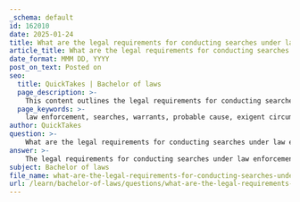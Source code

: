 ```yaml
---
_schema: default
id: 162010
date: 2025-01-24
title: What are the legal requirements for conducting searches under law enforcement powers?
article_title: What are the legal requirements for conducting searches under law enforcement powers?
date_format: MMM DD, YYYY
post_on_text: Posted on
seo:
  title: QuickTakes | Bachelor of laws
  page_description: >-
    This content outlines the legal requirements for conducting searches under law enforcement powers, including the necessity of warrants, probable cause, exigent circumstances, consent searches, and the exclusionary rule.
  page_keywords: >-
    law enforcement, searches, warrants, probable cause, exigent circumstances, consent searches, plain view doctrine, search incident to arrest, investigative detention, legal standards, exclusionary rule, court orders, individual rights
author: QuickTakes
question: >-
    What are the legal requirements for conducting searches under law enforcement powers?
answer: >-
    The legal requirements for conducting searches under law enforcement powers are primarily governed by constitutional protections, statutory laws, and established legal principles. Here are the key components:\n\n1. **Warrants**: Under the Fourth Amendment of the U.S. Constitution, law enforcement officers are generally required to obtain a warrant before conducting a search. This warrant must be judicially sanctioned and supported by probable cause, which means there must be a reasonable belief that evidence of a crime will be found in the location to be searched. For example, police may obtain a warrant to search a suspect's residence for illegal drugs.\n\n2. **Probable Cause**: This is a legal standard that requires law enforcement to have sufficient reason based on facts or circumstances to believe that a crime has been committed or that evidence of a crime can be found in the place to be searched. Probable cause is necessary for obtaining a search warrant.\n\n3. **Exigent Circumstances**: In certain situations, law enforcement may conduct a search without a warrant if there are exigent circumstances that justify immediate action. This could include situations where evidence is likely to be destroyed, or there is a risk to public safety.\n\n4. **Consent Searches**: Law enforcement can conduct a search without a warrant if the individual voluntarily consents to the search. However, the consent must be given freely and can be revoked at any time. For instance, if a police officer asks to search a person's vehicle and the person agrees, the officer can proceed with the search, but the individual retains the right to withdraw consent.\n\n5. **Plain View Doctrine**: This legal principle allows law enforcement officers to seize evidence of a crime without a warrant if it is in plain view during a lawful observation. For example, if an officer is lawfully present in a location and sees illegal items in plain sight, they can seize those items without a warrant.\n\n6. **Search Incident to Arrest**: Law enforcement officers are permitted to conduct a search of a person and their immediate surroundings without a warrant at the time of arrest. This is to ensure officer safety and to prevent the destruction of evidence.\n\n7. **Investigative Detention**: Officers may temporarily detain individuals for questioning if they have reasonable suspicion that the person is involved in criminal activity. During this detention, limited searches may be conducted for weapons or evidence.\n\n8. **Legal Standards and Rights**: The rights of individuals, including the right to be free from unreasonable searches and seizures, are protected by law. Any evidence obtained in violation of these rights may be subject to exclusion in court, known as the exclusionary rule.\n\n9. **Court Orders and Production Orders**: In some cases, law enforcement may seek court orders to compel individuals or organizations to produce evidence or documents relevant to an investigation.\n\nThese legal requirements ensure that law enforcement powers are exercised within the bounds of the law, protecting individual rights while allowing for effective crime investigation and prevention.
subject: Bachelor of laws
file_name: what-are-the-legal-requirements-for-conducting-searches-under-law-enforcement-powers.md
url: /learn/bachelor-of-laws/questions/what-are-the-legal-requirements-for-conducting-searches-under-law-enforcement-powers
---
```


&nbsp;